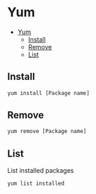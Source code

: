 # Yum
<!--ts-->
* [Yum](yum.md#yum)
   * [Install](yum.md#install)
   * [Remove](yum.md#remove)
   * [List](yum.md#list)

<!-- Added by: runner, at: Wed Sep 22 11:26:01 UTC 2021 -->

<!--te-->

## Install
```bash
yum install [Package name]
```

## Remove
```bash
yum remove [Package name]
```

## List
List installed packages
```bash
yum list installed
```
